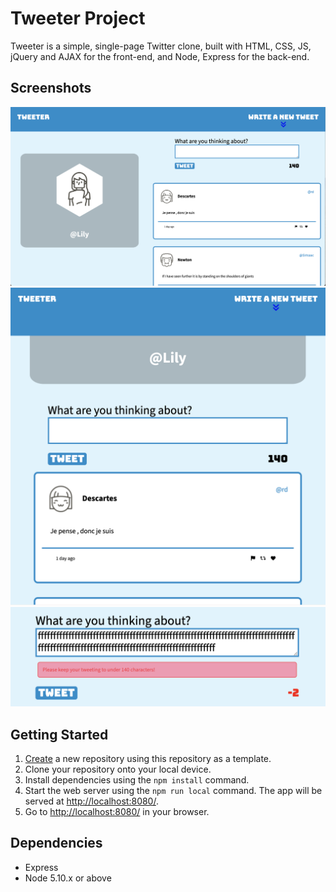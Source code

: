 # Tweeter Project

Tweeter is a simple, single-page Twitter clone, built with  HTML, CSS, JS, jQuery and AJAX for the front-end, and Node, Express for the back-end.

## Screenshots

!["Screenshot of layout on screens of min 1024px"](https://github.com/Lilymayh/tweeter/blob/master/docs/desktop_layout.png?raw=true)
!["Screenshot of layout on screens of min 768px"](https://github.com/Lilymayh/tweeter/blob/master/docs/tablet_layout.png?raw=true)
!["Screenshot of an error-message when submitting an invalid tweet"](https://github.com/Lilymayh/tweeter/blob/master/docs/tweet_error.png?raw=true)

## Getting Started

1. [Create](https://docs.github.com/en/repositories/creating-and-managing-repositories/creating-a-repository-from-a-template) a new repository using this repository as a template.
2. Clone your repository onto your local device.
3. Install dependencies using the `npm install` command.
3. Start the web server using the `npm run local` command. The app will be served at <http://localhost:8080/>.
4. Go to <http://localhost:8080/> in your browser.

## Dependencies

- Express
- Node 5.10.x or above
